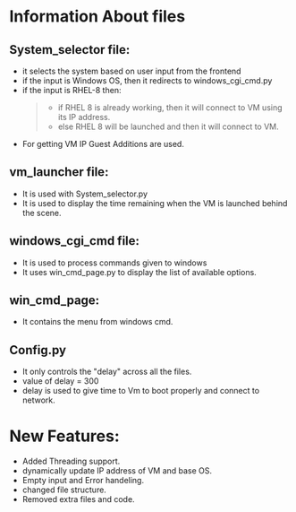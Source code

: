 # Information About files

## System_selector file:
- it selects the system based on user input from the frontend
- if the input is Windows OS, then it redirects to windows_cgi_cmd.py
- if the input is RHEL-8 then: 
    > - if RHEL 8 is already working, then it will connect to VM using its IP address.
    > - else RHEL 8 will be launched and then it will connect to VM.
- For getting VM IP Guest Additions are used.

## vm_launcher file:
- It is used with System_selector.py
- It is used to display the time remaining when the VM is launched behind the scene.

## windows_cgi_cmd file:
- It is used to process commands given to windows
- It uses win_cmd_page.py to display the list of available options.

## win_cmd_page:
- It contains the menu from windows cmd.

## Config.py
- It only controls the "delay" across all the files.
- value of delay = 300
- delay is used to give time to Vm to boot properly and connect to network.

# New Features:
- Added Threading support.
- dynamically update IP address of VM and base OS.
- Empty input and Error handeling.
- changed file structure.
- Removed extra files and code.
